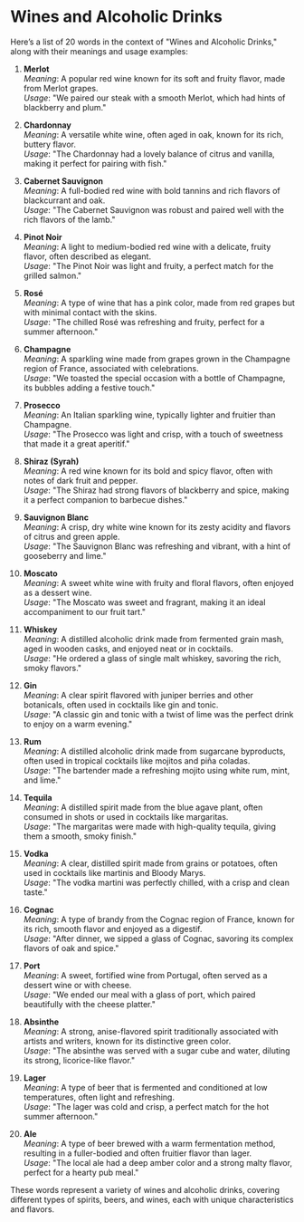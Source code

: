 # Wines and Alcoholic Drinks

Here’s a list of 20 words in the context of "Wines and Alcoholic Drinks," along with their meanings and usage examples:

1. **Merlot**  
   *Meaning*: A popular red wine known for its soft and fruity flavor, made from Merlot grapes.  
   *Usage*: "We paired our steak with a smooth Merlot, which had hints of blackberry and plum."

2. **Chardonnay**  
   *Meaning*: A versatile white wine, often aged in oak, known for its rich, buttery flavor.  
   *Usage*: "The Chardonnay had a lovely balance of citrus and vanilla, making it perfect for pairing with fish."

3. **Cabernet Sauvignon**  
   *Meaning*: A full-bodied red wine with bold tannins and rich flavors of blackcurrant and oak.  
   *Usage*: "The Cabernet Sauvignon was robust and paired well with the rich flavors of the lamb."

4. **Pinot Noir**  
   *Meaning*: A light to medium-bodied red wine with a delicate, fruity flavor, often described as elegant.  
   *Usage*: "The Pinot Noir was light and fruity, a perfect match for the grilled salmon."

5. **Rosé**  
   *Meaning*: A type of wine that has a pink color, made from red grapes but with minimal contact with the skins.  
   *Usage*: "The chilled Rosé was refreshing and fruity, perfect for a summer afternoon."

6. **Champagne**  
   *Meaning*: A sparkling wine made from grapes grown in the Champagne region of France, associated with celebrations.  
   *Usage*: "We toasted the special occasion with a bottle of Champagne, its bubbles adding a festive touch."

7. **Prosecco**  
   *Meaning*: An Italian sparkling wine, typically lighter and fruitier than Champagne.  
   *Usage*: "The Prosecco was light and crisp, with a touch of sweetness that made it a great aperitif."

8. **Shiraz (Syrah)**  
   *Meaning*: A red wine known for its bold and spicy flavor, often with notes of dark fruit and pepper.  
   *Usage*: "The Shiraz had strong flavors of blackberry and spice, making it a perfect companion to barbecue dishes."

9. **Sauvignon Blanc**  
   *Meaning*: A crisp, dry white wine known for its zesty acidity and flavors of citrus and green apple.  
   *Usage*: "The Sauvignon Blanc was refreshing and vibrant, with a hint of gooseberry and lime."

10. **Moscato**  
    *Meaning*: A sweet white wine with fruity and floral flavors, often enjoyed as a dessert wine.  
    *Usage*: "The Moscato was sweet and fragrant, making it an ideal accompaniment to our fruit tart."

11. **Whiskey**  
    *Meaning*: A distilled alcoholic drink made from fermented grain mash, aged in wooden casks, and enjoyed neat or in cocktails.  
    *Usage*: "He ordered a glass of single malt whiskey, savoring the rich, smoky flavors."

12. **Gin**  
    *Meaning*: A clear spirit flavored with juniper berries and other botanicals, often used in cocktails like gin and tonic.  
    *Usage*: "A classic gin and tonic with a twist of lime was the perfect drink to enjoy on a warm evening."

13. **Rum**  
    *Meaning*: A distilled alcoholic drink made from sugarcane byproducts, often used in tropical cocktails like mojitos and piña coladas.  
    *Usage*: "The bartender made a refreshing mojito using white rum, mint, and lime."

14. **Tequila**  
    *Meaning*: A distilled spirit made from the blue agave plant, often consumed in shots or used in cocktails like margaritas.  
    *Usage*: "The margaritas were made with high-quality tequila, giving them a smooth, smoky finish."

15. **Vodka**  
    *Meaning*: A clear, distilled spirit made from grains or potatoes, often used in cocktails like martinis and Bloody Marys.  
    *Usage*: "The vodka martini was perfectly chilled, with a crisp and clean taste."

16. **Cognac**  
    *Meaning*: A type of brandy from the Cognac region of France, known for its rich, smooth flavor and enjoyed as a digestif.  
    *Usage*: "After dinner, we sipped a glass of Cognac, savoring its complex flavors of oak and spice."

17. **Port**  
    *Meaning*: A sweet, fortified wine from Portugal, often served as a dessert wine or with cheese.  
    *Usage*: "We ended our meal with a glass of port, which paired beautifully with the cheese platter."

18. **Absinthe**  
    *Meaning*: A strong, anise-flavored spirit traditionally associated with artists and writers, known for its distinctive green color.  
    *Usage*: "The absinthe was served with a sugar cube and water, diluting its strong, licorice-like flavor."

19. **Lager**  
    *Meaning*: A type of beer that is fermented and conditioned at low temperatures, often light and refreshing.  
    *Usage*: "The lager was cold and crisp, a perfect match for the hot summer afternoon."

20. **Ale**  
    *Meaning*: A type of beer brewed with a warm fermentation method, resulting in a fuller-bodied and often fruitier flavor than lager.  
    *Usage*: "The local ale had a deep amber color and a strong malty flavor, perfect for a hearty pub meal."

These words represent a variety of wines and alcoholic drinks, covering different types of spirits, beers, and wines, each with unique characteristics and flavors.
